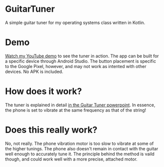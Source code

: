 # GuitarTuner
A simple guitar tuner for my operating systems class written in Kotlin.

# Demo
[Watch my YouTube demo](https://youtu.be/XYrrDOhKg18) to see the tuner in action.
The app can be built for a specific device through Android Studio. The button placement is specific to the Google Pixel, however, and may not work as intented with other devices. No APK is included.

# How does it work?
The tuner is explained in detail [in the Guitar Tuner powerpoint](https://drive.google.com/file/d/1N7G4n2TAE23l6VhHOJKA-baDq7gA5vL3/view?usp=sharing). In essence, the phone is set to vibrate at the same frequency as that of the string!

# Does this really work?
No, not really. The phone vibration motor is too slow to vibrate at some of the higher tunings. The phone also doesn't remain in contact with the guitar well enough to accurately tune it. The principle behind the method is vaild though, and could work well with a more precise, attached motor.
